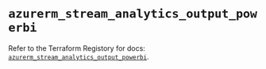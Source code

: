 # `azurerm_stream_analytics_output_powerbi`

Refer to the Terraform Registory for docs: [`azurerm_stream_analytics_output_powerbi`](https://www.terraform.io/docs/providers/azurerm/r/stream_analytics_output_powerbi).
